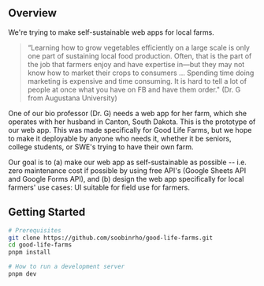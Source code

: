 <br>
<br>

## Overview

We're trying to make self-sustainable web apps for local farms.

> “Learning how to grow vegetables efficiently on a large scale is only one part of sustaining local food production.
> Often, that is the part of the job that farmers enjoy and have expertise in—but they may not know how to market their crops to consumers ...
> Spending time doing marketing is expensive and time consuming.
> It is hard to tell a lot of people at once what you have on FB and have them order." (Dr. G from Augustana University)

One of our bio professor (Dr. G) needs a web app for her farm, which she operates with her husband in Canton, South Dakota.
This is the prototype of our web app.
This was made specifically for Good Life Farms, but we hope to make it deployable by anyone who needs it, whether it be seniors, college students, or SWE's trying to have their own farm.

Our goal is to (a) make our web app as self-sustainable as possible -- i.e. zero maintenance cost if possible by using free API's (Google Sheets API and Google Forms API), and (b) design the web app specifically for local farmers' use cases: UI suitable for field use for farmers.

## Getting Started

```bash
# Prerequisites
git clone https://github.com/soobinrho/good-life-farms.git
cd good-life-farms
pnpm install

# How to run a development server
pnpm dev
```

<br>
